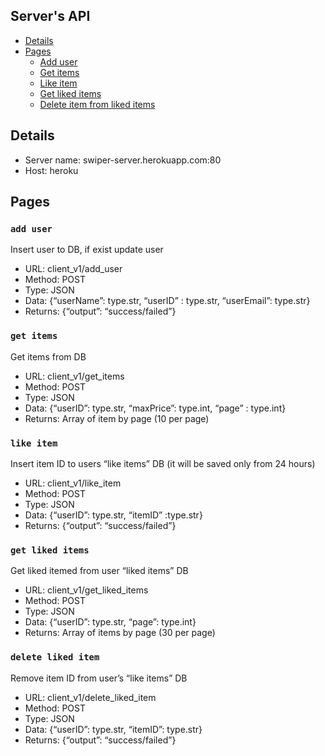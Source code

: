## Server's API

* [Details](#details)
* [Pages](#pages)
  * [Add user](#add-user)
  * [Get items](#get-items)
  * [Like item](#like-item)
  * [Get liked items](#get-liked-items)
  * [Delete item from liked items](#delete-liked-item)

## Details

* Server name: swiper-server.herokuapp.com:80
* Host: heroku

## Pages

### `add user`
Insert user to DB, if exist update user

  * URL: client_v1/add_user
  * Method: POST
  * Type: JSON
  * Data: {“userName”: type.str, “userID” : type.str, “userEmail”: type.str}
  * Returns: {“output”: “success/failed”}


### `get items`
Get items from DB

  * URL: client_v1/get_items
  * Method: POST
  * Type: JSON
  * Data: {“userID”: type.str, “maxPrice”: type.int, “page” : type.int}
  * Returns: Array of item by page (10 per page)

### `like item`
Insert item ID to users “like items” DB (it will be saved only from 24 hours)

  * URL: client_v1/like_item
  * Method: POST
  * Type: JSON
  * Data: {“userID”: type.str, “itemID” :type.str}
  * Returns: {“output”: “success/failed”}

### `get liked items`
Get liked itemed from user “liked items” DB

  * URL: client_v1/get_liked_items
  * Method: POST
  * Type: JSON
  * Data: {“userID”: type.str, “page”: type.int}
  * Returns: Array of items by page (30 per page)

### `delete liked item `
Remove item ID from user’s “like items” DB

  * URL: client_v1/delete_liked_item
  * Method: POST
  * Type: JSON
  * Data: {“userID”: type.str, “itemID”: type.str}
  * Returns: {“output”: “success/failed”}
